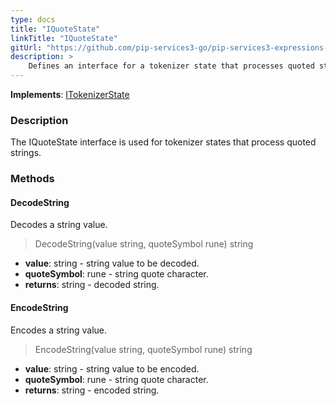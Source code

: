 ```yaml
---
type: docs
title: "IQuoteState"
linkTitle: "IQuoteState"
gitUrl: "https://github.com/pip-services3-go/pip-services3-expressions-go"
description: > 
    Defines an interface for a tokenizer state that processes quoted strings.
---
```


**Implements**: [ITokenizerState](../itokenizer_state)

### Description

The IQuoteState interface is used for tokenizer states that process quoted strings.

### Methods

#### DecodeString
Decodes a string value.

> DecodeString(value string, quoteSymbol rune) string

- **value**: string - string value to be decoded.
- **quoteSymbol**: rune - string quote character.
- **returns**: string - decoded string.

#### EncodeString
Encodes a string value.

> EncodeString(value string, quoteSymbol rune) string

- **value**: string - string value to be encoded.
- **quoteSymbol**: rune - string quote character.
- **returns**: string - encoded string.
